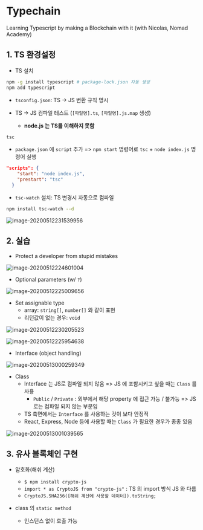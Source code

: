 # Typechain

Learning Typescript by making a Blockchain with it (with Nicolas, Nomad Academy)

## 1. TS 환경설정

- TS 설치

```bash
npm -g install typescript # package-lock.json 자동 생성
npm add typescript
```

- `tsconfig.json`: TS -> JS 변환 규칙 명시

- TS -> JS 컴파일 테스트 (`[파일명].ts`, `[파일명].js.map` 생성)
  - **node.js 는 TS를 이해하지 못함**

```bash
tsc
```

- `package.json` 에 `script` 추가 => `npm start` 명령어로 `tsc` + `node index.js` 명령어 실행

```json
"scripts": {
    "start": "node index.js",
    "prestart": "tsc"
  }
```

- `tsc-watch` 설치: TS 변경시 자동으로 컴파일

```bash
npm install tsc-watch --d
```

![image-20200512231539956](/Users/eunjung/Documents/typechain/images//image-20200512231539956.png)

## 2. 실습

- Protect a developer from stupid mistakes

![image-20200512224601004](/Users/eunjung/Documents/typechain/images//image-20200512224601004.png)

- Optional parameters (w/ `?`)

![image-20200512225009656](/Users/eunjung/Documents/typechain/images//image-20200512225009656.png)

- Set assignable type
  - array: `string[]`, `number[]` 와 같이 표현
  - 리턴값이 없는 경우: `void`

![image-20200512230205523](/Users/eunjung/Documents/typechain/images//image-20200512230205523.png)

![image-20200512225954638](/Users/eunjung/Documents/typechain/images//image-20200512225954638.png)

- Interface (object handling)

![image-20200513000259349](/Users/eunjung/Documents/typechain/images//image-20200513000259349.png)

- Class
  - Interface 는 JS로 컴파일 되지 않음 => JS 에 포함시키고 싶을 때는 `Class` 를 사용
    - `Public` / `Private` : 외부에서 해당 property 에 접근 가능 / 불가능 => JS 로는 컴파일 되지 않는 부분임
  - TS 측면에서는 `Interface` 를 사용하는 것이 보다 안정적
  - React, Express, Node 등에 사용할 때는 `Class` 가 필요한 경우가 종종 있음

![image-20200513001039565](/Users/eunjung/Documents/typechain/images//image-20200513001039565.png)

## 3. 유사 블록체인 구현

- 암호화(해쉬 계산)

  - `$ npm install crypto-js`
  - `import * as CryptoJS from "crypto-js"` : TS 의 import 방식 JS 와 다름
  - `CryptoJS.SHA256([해쉬 계산에 사용할 데이터]).toString;`

- class 의 `static method`
  - 인스턴스 없이 호출 가능
